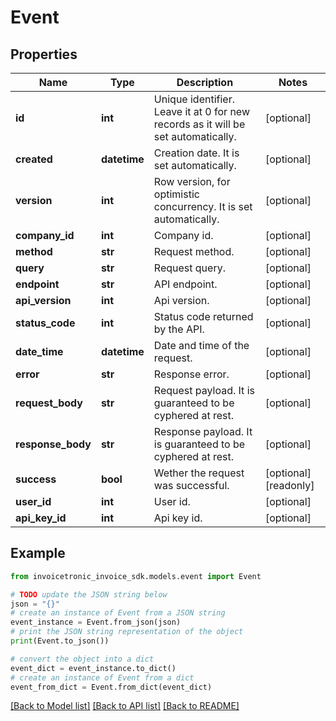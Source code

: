 # Event


## Properties

Name | Type | Description | Notes
------------ | ------------- | ------------- | -------------
**id** | **int** | Unique identifier. Leave it at 0 for new records as it will be set automatically. | [optional] 
**created** | **datetime** | Creation date. It is set automatically. | [optional] 
**version** | **int** | Row version, for optimistic concurrency. It is set automatically. | [optional] 
**company_id** | **int** | Company id. | [optional] 
**method** | **str** | Request method. | [optional] 
**query** | **str** | Request query. | [optional] 
**endpoint** | **str** | API endpoint. | [optional] 
**api_version** | **int** | Api version. | [optional] 
**status_code** | **int** | Status code returned by the API. | [optional] 
**date_time** | **datetime** | Date and time of the request. | [optional] 
**error** | **str** | Response error. | [optional] 
**request_body** | **str** | Request payload. It is guaranteed to be cyphered at rest. | [optional] 
**response_body** | **str** | Response payload. It is guaranteed to be cyphered at rest. | [optional] 
**success** | **bool** | Wether the request was successful. | [optional] [readonly] 
**user_id** | **int** | User id. | [optional] 
**api_key_id** | **int** | Api key id. | [optional] 

## Example

```python
from invoicetronic_invoice_sdk.models.event import Event

# TODO update the JSON string below
json = "{}"
# create an instance of Event from a JSON string
event_instance = Event.from_json(json)
# print the JSON string representation of the object
print(Event.to_json())

# convert the object into a dict
event_dict = event_instance.to_dict()
# create an instance of Event from a dict
event_from_dict = Event.from_dict(event_dict)
```
[[Back to Model list]](../README.md#documentation-for-models) [[Back to API list]](../README.md#documentation-for-api-endpoints) [[Back to README]](../README.md)


